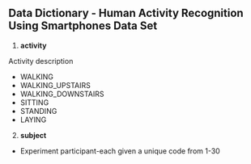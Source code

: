 ## Data Dictionary - Human Activity Recognition Using Smartphones Data Set ##

1. **activity**

  Activity description
  
   * WALKING
   * WALKING_UPSTAIRS
   * WALKING_DOWNSTAIRS
   * SITTING
   * STANDING
   * LAYING

2. **subject**
  * Experiment participant-each given a unique code from 1-30


